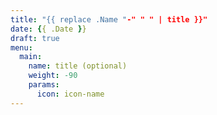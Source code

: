 ```yaml
---
title: "{{ replace .Name "-" " " | title }}"
date: {{ .Date }}
draft: true
menu:
  main:
    name: title (optional)
    weight: -90
    params:
      icon: icon-name
---
```


